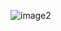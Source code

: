 ![image2](https://github.com/uoNikhil/LawyerGPT/assets/116195643/bd717d6a-9f0a-4449-8518-bde8f64ee197)
